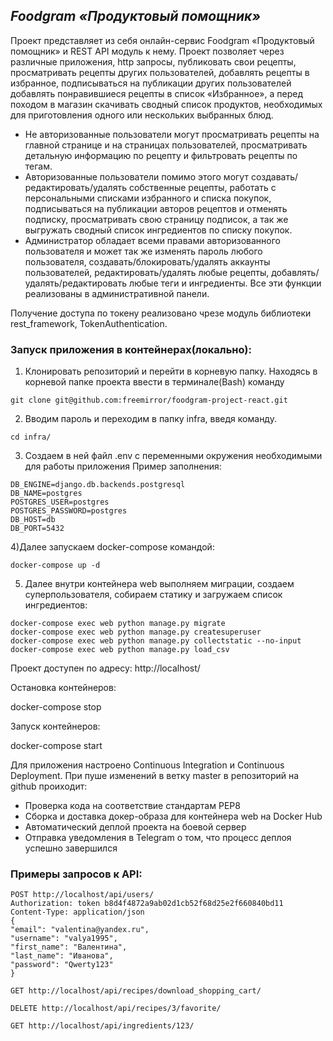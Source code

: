 
## _Foodgram «Продуктовый помощник»_
Проект представляет из себя онлайн-сервис Foodgram «Продуктовый помощник» и REST API модуль к нему.
Проект позволяет через различные приложения, http запросы, публиковать свои рецепты, просматривать рецепты других пользователей, добавлять рецепты в избранное, подписываться на публикации других пользователей добавлять понравившиеся рецепты в список «Избранное», а перед походом в магазин скачивать сводный список продуктов, необходимых для приготовления одного или нескольких выбранных блюд.

- Не авторизованные пользователи могут просматривать рецепты на главной странице и на страницах пользователей, просматривать детальную информацию по рецепту и фильтровать рецепты по тегам.
- Авторизованные пользователи помимо этого могут создавать/редактировать/удалять собственные рецепты, работать с персональными списками избранного и списка покупок, подписываться на публикации авторов рецептов и отменять подписку, просматривать свою страницу подписок, а так же выгружать сводный список ингредиентов по списку покупок.
- Администратор обладает всеми правами авторизованного пользователя и может так же изменять пароль любого пользователя, создавать/блокировать/удалять аккаунты пользователей, редактировать/удалять любые рецепты, добавлять/удалять/редактировать любые теги и ингредиенты. Все эти функции реализованы в административной панели.

Получение доступа по токену реализовано чрезе модуль библиотеки rest_framework, TokenAuthentication.

### Запуск приложения в контейнерах(локально):

1) Клонировать репозиторий и перейти в корневую папку.
Находясь в корневой папке проекта ввести в терминале(Bash) команду
```
git clone git@github.com:freemirror/foodgram-project-react.git
```
2) Вводим пароль и переходим в папку infra, введя команду.
```
cd infra/
```
3) Создаем в ней файл .env с переменными окружения необходимыми для работы приложения
Пример заполнения:
```
DB_ENGINE=django.db.backends.postgresql
DB_NAME=postgres
POSTGRES_USER=postgres
POSTGRES_PASSWORD=postgres
DB_HOST=db
DB_PORT=5432
```

4)Далее запускаем docker-compose командой:
```
docker-compose up -d
```

5) Далее внутри контейнера web выполняем миграции, создаем суперпользователя, собираем статику и загружаем список ингредиентов:
```
docker-compose exec web python manage.py migrate
docker-compose exec web python manage.py createsuperuser
docker-compose exec web python manage.py collectstatic --no-input 
docker-compose exec web python manage.py load_csv
```

Проект доступен по адресу: 
http://localhost/

Остановка контейнеров:

docker-compose stop

Запуск контейнеров:

docker-compose start


Для приложения настроено Continuous Integration и Continuous Deployment.
При пуше изменений в ветку master в репозиторий на github проиходит:
- Проверка кода на соответствие стандартам PEP8
- Сборка и доставка докер-образа для контейнера web на Docker Hub
- Автоматический деплой проекта на боевой сервер
- Отправка уведомления в Telegram о том, что процесс деплоя успешно завершился

### Примеры запросов к API:
```
POST http://localhost/api/users/
Authorization: token b8d4f4872a9ab02d1cb52f68d25e2f660840bd11
Content-Type: application/json
{
"email": "valentina@yandex.ru",
"username": "valya1995",
"first_name": "Валентина",
"last_name": "Иванова",
"password": "Qwerty123"
}
```
```
GET http://localhost/api/recipes/download_shopping_cart/
```
```
DELETE http://localhost/api/recipes/3/favorite/
```
```
GET http://localhost/api/ingredients/123/
```
